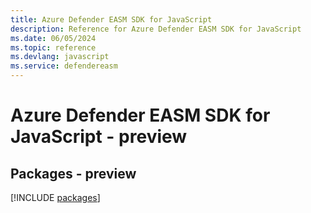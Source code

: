```yaml
---
title: Azure Defender EASM SDK for JavaScript
description: Reference for Azure Defender EASM SDK for JavaScript
ms.date: 06/05/2024
ms.topic: reference
ms.devlang: javascript
ms.service: defendereasm
---
```

# Azure Defender EASM SDK for JavaScript - preview
## Packages - preview
[!INCLUDE [packages](defender-easm-index.md)]